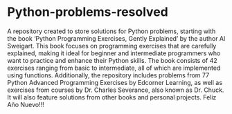# Python-problems-resolved
A repository created to store solutions for Python problems, starting with the book ‘Python Programming Exercises, Gently Explained’ by the author Al Sweigart. This book focuses on programming exercises that are carefully explained, making it ideal for beginner and intermediate programmers who want to practice and enhance their Python skills. The book consists of 42 exercises ranging from basic to intermediate, all of which are implemented using functions.
Additionally, the repository includes problems from 77 Python Advanced Programming Exercises by Edcorner Learning, as well as exercises from courses by Dr. Charles Severance, also known as Dr. Chuck.
It will also feature solutions from other books and personal projects.
Feliz Año Nuevo!!!
